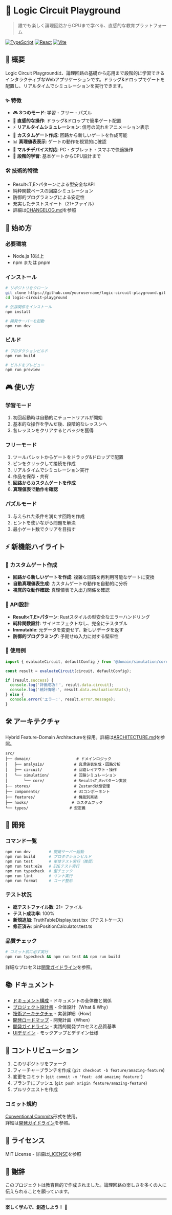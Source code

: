 # 🎯 Logic Circuit Playground

> 誰でも楽しく論理回路からCPUまで学べる、直感的な教育プラットフォーム

[![TypeScript](https://img.shields.io/badge/TypeScript-5.0-blue)](https://www.typescriptlang.org/)
[![React](https://img.shields.io/badge/React-18.2-61dafb)](https://reactjs.org/)
[![Vite](https://img.shields.io/badge/Vite-5.0-646cff)](https://vitejs.dev/)

## 🚀 概要

Logic Circuit Playgroundは、論理回路の基礎から応用まで段階的に学習できるインタラクティブなWebアプリケーションです。ドラッグ&ドロップでゲートを配置し、リアルタイムでシミュレーションを実行できます。

### ✨ 特徴
- 🎮 **3つのモード**: 学習・フリー・パズル
- 🎨 **直感的な操作**: ドラッグ&ドロップで簡単ゲート配置
- ⚡ **リアルタイムシミュレーション**: 信号の流れをアニメーション表示
- 🔧 **カスタムゲート作成**: 回路から新しいゲートを作成可能
- 📊 **真理値表表示**: ゲートの動作を視覚的に確認
- 📱 **マルチデバイス対応**: PC・タブレット・スマホで快適操作
- 🎯 **段階的学習**: 基本ゲートからCPU設計まで

### 🛠️ 技術的特徴
- Result<T,E>パターンによる型安全なAPI
- 純粋関数ベースの回路シミュレーション
- 防御的プログラミングによる安定性
- 充実したテストスイート（21+ファイル）
- 詳細は[CHANGELOG.md](./docs/CHANGELOG.md)を参照

## 🎯 始め方

### 必要環境
- Node.js 18以上
- npm または pnpm

### インストール
```bash
# リポジトリをクローン
git clone https://github.com/yourusername/logic-circuit-playground.git
cd logic-circuit-playground

# 依存関係をインストール
npm install

# 開発サーバーを起動
npm run dev
```

### ビルド
```bash
# プロダクションビルド
npm run build

# ビルドをプレビュー
npm run preview
```

## 🎮 使い方

### 学習モード
1. 初回起動時は自動的にチュートリアルが開始
2. 基本的な操作を学んだ後、段階的なレッスンへ
3. 各レッスンをクリアするとバッジを獲得

### フリーモード
1. ツールパレットからゲートをドラッグ&ドロップで配置
2. ピンをクリックして接続を作成
3. リアルタイムでシミュレーション実行
4. 作品を保存・共有
5. **回路からカスタムゲートを作成**
6. **真理値表で動作を確認**

### パズルモード
1. 与えられた条件を満たす回路を作成
2. ヒントを使いながら問題を解決
3. 最小ゲート数でクリアを目指す

## ⚡ 新機能ハイライト

### 🔧 カスタムゲート作成
- **回路から新しいゲートを作成**: 複雑な回路を再利用可能なゲートに変換
- **自動真理値表生成**: カスタムゲートの動作を自動的に分析
- **視覚的な動作確認**: 真理値表で入出力関係を確認

### 🚀 API設計
- **Result<T,E>パターン**: Rustスタイルの型安全なエラーハンドリング
- **純粋関数設計**: サイドエフェクトなし、完全にテスタブル
- **Immutable**: 元データを変更せず、新しいデータを返す
- **防御的プログラミング**: 予期せぬ入力に対する堅牢性

### 🎯 使用例
```typescript
import { evaluateCircuit, defaultConfig } from '@domain/simulation/core';

const result = evaluateCircuit(circuit, defaultConfig);

if (result.success) {
  console.log('評価成功！', result.data.circuit);
  console.log('統計情報:', result.data.evaluationStats);
} else {
  console.error('エラー:', result.error.message);
}
```

## 🛠️ アーキテクチャ

Hybrid Feature-Domain Architectureを採用。詳細は[ARCHITECTURE.md](./docs/development/ARCHITECTURE.md)を参照。

```
src/
├── domain/                    # ドメインロジック
│   ├── analysis/             # 真理値表生成・回路分析
│   ├── circuit/              # 回路レイアウト・操作
│   └── simulation/           # 回路シミュレーション
│       └── core/             # Result<T,E>パターン実装
├── stores/                   # Zustand状態管理
├── components/               # UIコンポーネント
├── features/                 # 機能別実装
├── hooks/                   # カスタムフック
└── types/                  # 型定義
```

## 🧪 開発

### コマンド一覧
```bash
npm run dev        # 開発サーバー起動
npm run build      # プロダクションビルド
npm run test       # 単体テスト実行（推奨）
npm run test:e2e   # E2Eテスト実行
npm run typecheck  # 型チェック
npm run lint       # リント実行
npm run format     # コード整形
```

### テスト状況
- **総テストファイル数**: 21+ ファイル
- **テスト成功率**: 100%
- **新規追加**: TruthTableDisplay.test.tsx（7テストケース）
- **修正済み**: pinPositionCalculator.test.ts

### 品質チェック
```bash
# コミット前に必ず実行
npm run typecheck && npm run test && npm run build
```
詳細なプロセスは[開発ガイドライン](./docs/development/GUIDELINES.md)を参照。

## 📚 ドキュメント

- [ドキュメント構成](./docs/README.md) - ドキュメントの全体像と関係
- [プロジェクト設計書](./docs/PROJECT_BLUEPRINT.md) - 全体設計（What & Why）
- [技術アーキテクチャ](./docs/development/ARCHITECTURE.md) - 実装詳細（How）
- [開発ロードマップ](./docs/development/ROADMAP.md) - 開発計画（When）
- [開発ガイドライン](./docs/development/GUIDELINES.md) - 実践的開発プロセスと品質基準
- [UIデザイン](./docs/design/mockups/) - モックアップとデザイン仕様

## 🤝 コントリビューション

1. このリポジトリをフォーク
2. フィーチャーブランチを作成 (`git checkout -b feature/amazing-feature`)
3. 変更をコミット (`git commit -m 'feat: add amazing feature'`)
4. ブランチにプッシュ (`git push origin feature/amazing-feature`)
5. プルリクエストを作成

### コミット規約
[Conventional Commits](https://www.conventionalcommits.org/)形式を使用。  
詳細は[開発ガイドライン](./docs/development/GUIDELINES.md)を参照。

## 📄 ライセンス

MIT License - 詳細は[LICENSE](./LICENSE)を参照

## 🙏 謝辞

このプロジェクトは教育目的で作成されました。論理回路の楽しさを多くの人に伝えられることを願っています。

---

**楽しく学んで、創造しよう！** 🚀